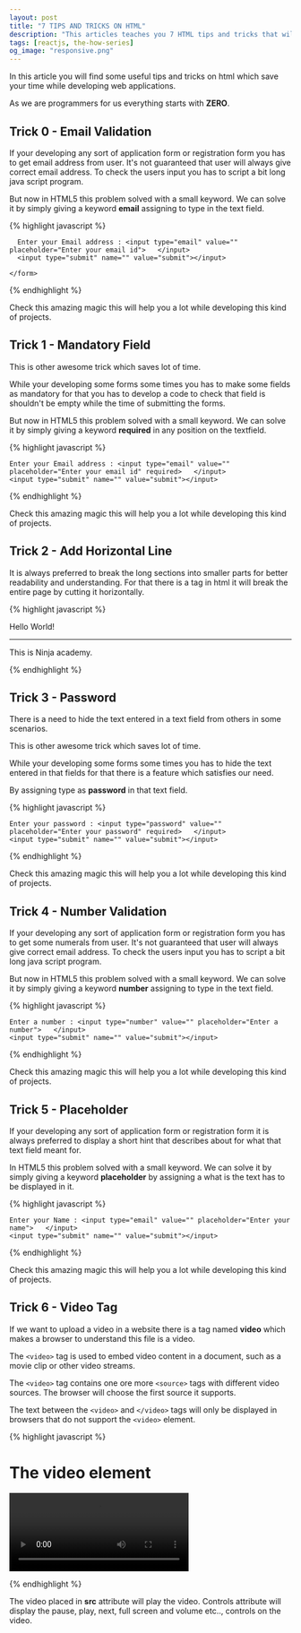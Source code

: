 ```yaml
---
layout: post
title: "7 TIPS AND TRICKS ON HTML"
description: "This articles teaches you 7 HTML tips and tricks that will save your time and make you more efficient."
tags: [reactjs, the-how-series]
og_image: "responsive.png"
---
```


In this article you will find some useful tips and tricks on html which save your time while developing web applications.

As we are programmers for us everything starts with **ZERO**.


## Trick 0 - Email Validation

If your developing any sort of application form or registration form you has to get email address from user. It's not guaranteed that user will always give correct email address. To check the users input you has to script a bit long java script program.

But now in HTML5 this problem solved with a small keyword. We can solve it by simply giving a keyword **email** assigning to type in the text field.

{% highlight javascript %}

<html>
  <head></head>
  <body>
    <form class="" action="" method="post">

      Enter your Email address : <input type="email" value="" placeholder="Enter your email id">   </input>
      <input type="submit" name="" value="submit"></input>
      
    </form>
  </body>
</html>

{% endhighlight %}

Check this amazing magic this will help you a lot while developing this kind of projects.


## Trick 1 - Mandatory Field

This is other awesome trick which saves lot of time.

While your developing some forms some times you has to make some fields as mandatory for that you has to develop a code to check that field is shouldn't be empty while the time of submitting the forms.


But now in HTML5 this problem solved with a small keyword. We can solve it by simply giving a keyword **required** in any position on the textfield.

{% highlight javascript %}

<html>
<head></head>
<body>
  <form class="" action="" method="post">

    Enter your Email address : <input type="email" value="" placeholder="Enter your email id" required>   </input>
    <input type="submit" name="" value="submit"></input>
  </form>
</body>
</html>

{% endhighlight %}

Check this amazing magic this will help you a lot while developing this kind of projects.

## Trick 2 - Add Horizontal Line

It is always preferred to break the long sections into smaller parts for better readability and understanding. For that there is a tag in html it will break the entire page by cutting it horizontally.  


{% highlight javascript %}

<html>
<head></head>
<body>
  Hello World! <hr>
  This is Ninja academy.
</body>
</html>

{% endhighlight %}

## Trick 3 - Password

There is a need to hide the text entered in a text field from others in some scenarios.

This is other awesome trick which saves lot of time.

While your developing some forms some times you has to hide the text entered in that fields for that there is a feature which satisfies our need.

By assigning type as **password** in that text field.

{% highlight javascript %}

<html>
<head></head>
<body>
  <form class="" action="" method="post">

    Enter your password : <input type="password" value="" placeholder="Enter your password" required>   </input>
    <input type="submit" name="" value="submit"></input>
  </form>
</body>
</html>

{% endhighlight %}

Check this amazing magic this will help you a lot while developing this kind of projects.


## Trick 4 - Number Validation

If your developing any sort of application form or registration form you has to get some numerals from user. It's not guaranteed that user will always give correct email address. To check the users input you has to script a bit long java script program.

But now in HTML5 this problem solved with a small keyword. We can solve it by simply giving a keyword **number** assigning to type in the text field.

{% highlight javascript %}

<html>
<head></head>
<body>
  <form class="" action="" method="post">

    Enter a number : <input type="number" value="" placeholder="Enter a number">   </input>
    <input type="submit" name="" value="submit"></input>
  </form>
</body>
</html>

{% endhighlight %}

Check this amazing magic this will help you a lot while developing this kind of projects.

## Trick 5 - Placeholder

If your developing any sort of application form or registration form it is always preferred to display a short hint that describes about for what that text field meant for.

In HTML5 this problem solved with a small keyword. We can solve it by simply giving a keyword **placeholder** by assigning a what is the text has to be displayed in it.

{% highlight javascript %}

<html>
<head></head>
<body>
  <form class="" action="" method="post">

    Enter your Name : <input type="email" value="" placeholder="Enter your name">   </input>
    <input type="submit" name="" value="submit"></input>
  </form>
</body>
</html>

{% endhighlight %}

Check this amazing magic this will help you a lot while developing this kind of projects.

## Trick 6 - Video Tag

If we want to upload a video in a website there is a tag named **video** which makes a browser to understand this file is a video.

The ```<video>``` tag is used to embed video content in a document, such as a movie clip or other video streams.

The ```<video>``` tag contains one ore more ```<source>``` tags with different video sources. The browser will choose the first source it supports.

The text between the ```<video>``` and ```</video>``` tags will only be displayed in browsers that do not support the ```<video>``` element.

{% highlight javascript %}

<html>
<body>

  <h1>The video element</h1>

  <video width="320" height="140" controls>
    <source src="video.mp4" type="video/mp4">
    There is some error in playing the video.
  </video>

</body>
</html>

{% endhighlight %}

The video placed in **src** attribute will play the video.
Controls attribute will display the pause, play, next, full screen and volume etc.., controls on the video.
